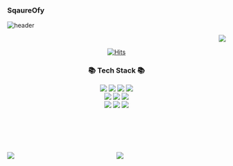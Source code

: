 ### SqaureOfy


![header](https://capsule-render.vercel.app/api?type=soft&&color=0:AACAEF,100:FDE7F9&height=200&section=header&text=SquareOfy's%20Github&fontColor=380036&fontSize=44)


<div align="center">
  <img align = "right" src ="https://github-readme-stats.vercel.app/api/top-langs/?username=SquareOfy"/>


<br>
  
[![Hits](https://hits.seeyoufarm.com/api/count/incr/badge.svg?url=https%3A%2F%2Fgithub.com%2FSquareOfy%2Fhit-counter&count_bg=%23FFABAB&title_bg=%23909090&icon=&icon_color=%23FF6C6C&title=hits&edge_flat=false)](https://hits.seeyoufarm.com)


<h3 align="center">📚 Tech Stack 📚</h3>
<p>
  
  <img src="https://img.shields.io/badge/Java-007396?style=flat-square&logo=Java&logoColor=white"/></a>
  <img src="https://img.shields.io/badge/Python-3766AB?style=flat-square&logo=Python&logoColor=white"/></a>
  <img src="https://img.shields.io/badge/Javascript-ffb13b?style=flat-square&logo=javascript&logoColor=white"/></a> 
  <img src="https://img.shields.io/badge/Typescript-3178C6?style=flat-square&logo=typescript&logoColor=white"/></a>
  <br>
  <img src="https://img.shields.io/badge/Spring-6DB33F?style=flat-square&logo=Spring&logoColor=white"/></a>
  <img src="https://img.shields.io/badge/SpringBoot-6DB33F?style=flat-square&logo=SpringBoot&logoColor=white"/></a>
   <img src="https://img.shields.io/badge/Vue.js-4FC08D?style=flat-square&logo=Vue.js&logoColor=white"/></a>
  <br>
  <img src="https://img.shields.io/badge/Mysql-E6B91E?style=flat-square&logo=MySql&logoColor=white"/></a>
  <img src="https://img.shields.io/badge/AWS-232F3E?style=flat-square&logo=AmazonAWS&logoColor=white"/></a>
  <img src="https://img.shields.io/badge/Docker-2496ED?style=flat-square&logo=Docker&logoColor=white"/></a>
  <br>
<!--     <img src="https://img.shields.io/badge/ApacheHadoop-66CCFF?style=flat-square&logo=ApacheHadoop&logoColor=white"/></a>&nbsp -->
<!--   &nbsp 
  &nbsp 
  <img src="https://img.shields.io/badge/Jenkins-D24939?style=flat-square&logo=Jenkins&logoColor=white"/></a>&nbsp  -->
</p>


</div>
<br>
<br>
<br>
<br>
<br>
  

<div style="display: flex; justify-content: space-between;">
  <img src="https://github-readme-stats.vercel.app/api?username=squareofy&include_all_commits=true&show_icons=true&theme=cobalt" style="flex: 1;"/>
  <img src="http://mazassumnida.wtf/api/v2/generate_badge?boj=y6357" style="flex: 1;"/>
</div>

